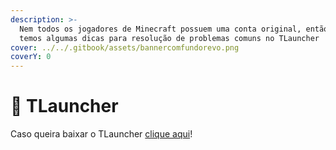 ```yaml
---
description: >-
  Nem todos os jogadores de Minecraft possuem uma conta original, então aqui
  temos algumas dicas para resolução de problemas comuns no TLauncher
cover: ../../.gitbook/assets/bannercomfundorevo.png
coverY: 0
---
```


# 🚀 TLauncher

Caso queira baixar o TLauncher [clique aqui](https://tlauncher.org/)!
